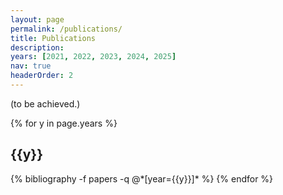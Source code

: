 ```yaml
---
layout: page
permalink: /publications/
title: Publications
description: 
years: [2021, 2022, 2023, 2024, 2025]
nav: true
headerOrder: 2
---
```


<div class="publications">

(to be achieved.)

{% for y in page.years %}
  <h2 class="year">{{y}}</h2>
  {% bibliography -f papers -q @*[year={{y}}]* %}
{% endfor %}

</div>
